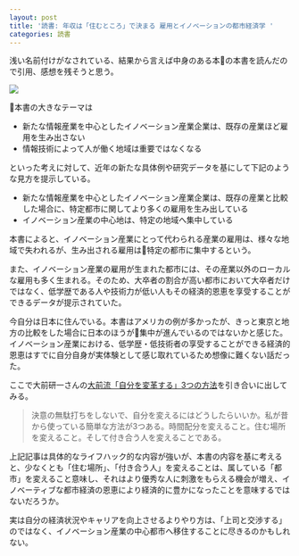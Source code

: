 ```yaml
---
layout: post
title: '読書: 年収は「住むところ」で決まる 雇用とイノベーションの都市経済学 '
categories: 読書
---
```

浅い名前付けがなされている、結果から言えば中身のある本の本書を読んだので引用、感想を残そうと思う。

<a href="https://www.amazon.co.jp/%E5%B9%B4%E5%8F%8E%E3%81%AF%E3%80%8C%E4%BD%8F%E3%82%80%E3%81%A8%E3%81%93%E3%82%8D%E3%80%8D%E3%81%A7%E6%B1%BA%E3%81%BE%E3%82%8B-%E9%9B%87%E7%94%A8%E3%81%A8%E3%82%A4%E3%83%8E%E3%83%99%E3%83%BC%E3%82%B7%E3%83%A7%E3%83%B3%E3%81%AE%E9%83%BD%E5%B8%82%E7%B5%8C%E6%B8%88%E5%AD%A6-%E3%82%A8%E3%83%B3%E3%83%AA%E3%82%B3%E3%83%BB%E3%83%A2%E3%83%AC%E3%83%83%E3%83%86%E3%82%A3/dp/4833420821/ref=as_li_ss_il?ie=UTF8&qid=1538990768&sr=8-6&keywords=%E9%83%BD%E5%B8%82%E7%B5%8C%E6%B8%88%E5%AD%A6&linkCode=li3&tag=koh51807-22&linkId=16cd57ce66d8cf4c1ec1fdebca6f929a&language=ja_JP" target="_blank"><img border="0" src="//ws-fe.amazon-adsystem.com/widgets/q?_encoding=UTF8&ASIN=4833420821&Format=_SL250_&ID=AsinImage&MarketPlace=JP&ServiceVersion=20070822&WS=1&tag=koh51807-22&language=ja_JP" ></a><img src="https://ir-jp.amazon-adsystem.com/e/ir?t=koh51807-22&language=ja_JP&l=li3&o=9&a=4833420821" width="1" height="1" border="0" alt="" style="border:none !important; margin:0px !important;" />

本書の大きなテーマは

- 新たな情報産業を中心としたイノベーション産業企業は、既存の産業ほど雇用を生み出さない
- 情報技術によって人が働く地域は重要ではなくなる

といった考えに対して、近年の新たな具体例や研究データを基にして下記のような見方を提示している。

- 新たな情報産業を中心としたイノベーション産業企業は、既存の産業と比較した場合に、特定都市に関してより多くの雇用を生み出している
- イノベーション産業の中心地は、特定の地域へ集中している

本書によると、イノベーション産業にとって代わられる産業の雇用は、様々な地域で失われるが、生み出される雇用は特定の都市に集中するという。

また、イノベーション産業の雇用が生まれた都市には、その産業以外のローカルな雇用も多く生まれる。そのため、大卒者の割合が高い都市において大卒者だけではなく、低学歴である人や技術力が低い人もその経済的恩恵を享受することができるデータが提示されていた。

今自分は日本に住んでいる。本書はアメリカの例が多かったが、きっと東京と地方の比較をした場合に日本のほうが集中が進んでいるのではないかと感じた。イノベーション産業における、低学歴・低技術者の享受することができる経済的恩恵はすでに自分自身が実体験として感じ取れているため想像に難くない話だった。

ここで大前研一さんの[大前流「自分を変革する」3つの方法](https://president.jp/articles/-/17083)を引き合いに出してみる。

> 決意の無駄打ちをしないで、自分を変えるにはどうしたらいいか。私が昔から使っている簡単な方法が3つある。時間配分を変えること。住む場所を変えること。そして付き合う人を変えることである。

上記記事は具体的なライフハック的な内容が強いが、本書の内容を基に考えると、少なくとも「住む場所」、「付き合う人」を変えることは、属している「都市」を変えること意味し、それはより優秀な人に刺激をもらえる機会が増え、イノベーティブな都市経済の恩恵により経済的に豊かになったことを意味するではないだろうか。

実は自分の経済状況やキャリアを向上させるよりやり方は、「上司と交渉する」のではなく、イノベーション産業の中心都市へ移住することに尽きるのかもしれない。





